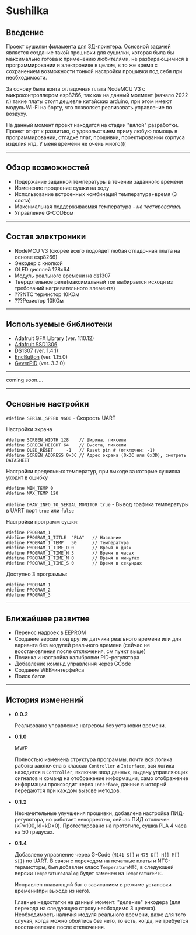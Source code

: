 # Sushilka

## Введение
Проект сушилки филамента для 3Д-принтера. Основной задачей является создание такой прошивки для сушилки, которая была бы максимально готова к применению любителями, не разбирающимися в программировании и электронике в целом, в то же время с сохранением возможности тонкой настройки прошивки под себя при необходимости.

За основу была взята отладочная плата NodeMCU V3 с микроконтроллером esp8266, так как на данный моемент (начало 2022 г.) такие платы стоят дешевле китайских arduino, при этом имеют модуль Wi-Fi на борту, что позволяет реализовать управление по воздуху.

На данный момент проект находится на стадии "вялой" разработки. Проект открт к развитию, с удовольствием приму любую помощь в программировании, отладке плат, прошивки, проектировании корпуса изделия итд. У меня времени не очень много(((

***

## Обзор возможностей
* Подержание заданной температуры в течении заданного времени
* Изменение продление сушки на ходу
* Использование встроенных комбинаций температура+время (3 слота)
* Максимальная поддерживаемая температура - *не тестировалась*
* Управление G-CODEом

***

## Состав электроники
* NodeMCU V3 (скорее всего подойдет любая отладочная плата на основе esp8266)
* Энкодер с кнопкой
* OLED дисплей 128х64
* Модуль реального времени на ds1307
* Твердотельное реле(максимальный ток выбирается исходя из требований нагревательного элемента)
* ???NTC термистор 10КОм
* ???Резистор 10КОм

***

## Используемые библиотеки
* Adafruit GFX Library (ver. 1.10.12)
* [Adafruit SSD1306](https://github.com/adafruit/Adafruit_SSD1306)
* DS1307 (ver. 1.4.1)
* [EncButton](https://github.com/GyverLibs/EncButton) (ver. 1.15.0)
* [GyverPID](https://github.com/GyverLibs/GyverPID) (ver. 3.3.0)

***

coming soon....

***

## Основные настройки
`#define SERIAL_SPEED 9600` - Скорость UART

Настройки экрана
```
#define SCREEN_WIDTH 128    // Ширина, пиксели
#define SCREEN_HEIGHT 64    // Высота, пиксели
#define OLED_RESET     -1   // Reset pin # (отключен: -1)
#define SCREEN_ADDRESS 0x3C // Адрес экрана (0x3C или 0x3D), смотреть DATASHEET
```

Настройки предельных температур, при выходе за которые сушилка уходит в ошибку
```
#define MIN_TEMP 0
#define MAX_TEMP 120
```

`#define DRAW_INFO_TO_SERIAL_MONITOR true` - Вывод графика температуры в UART порт `true` или `false`

Настройки программ сушки:
```
#define PROGRAM_1
#define PROGRAM_1_TITLE  "PLA"   // Название
#define PROGRAM_1_TEMP   50      // Температура
#define PROGRAM_1_TIME_D 0       // Время в днях
#define PROGRAM_1_TIME_H 3       // Время в часах
#define PROGRAM_1_TIME_M 0       // Время в минутах
#define PROGRAM_1_TIME_S 0       // Время в секундах
```

Доступно 3 программы:
```
#define PROGRAM_1
#define PROGRAM_2
#define PROGRAM_3
```

***

## Ближайшее развитие
* Перенос надроек в EEPROM
* Создание версии под другие датчики реального времени или для варианта без модулей реального времени (сейчас не восстановления после отключения, см пункт выше)
* Починка и настройка калибровки PID-регулятора
* Добавление команд управления через GCode
* Создание WEB-интерфейса
* Поиск багов


***

## История изменений
* **0.0.2**

   Реализовано управление нагревом без установки времени.

* **0.1.0**

    MWP
    
    Полностью изменена структура программы, почти вся логика работы заключена в классах `Controller` и `Interface`, вся логика находится в `Controller`, включая ввод данных, выдачу управляющих сигналов и команд на отображение информации, само отображение информации происходит через `Interface`, данные в который передаются при каждом вызове методов.

* **0.1.2**

   Незначительные улучшения прошивки, добавлена настройка ПИД-регулятора, но работает некорректно, сейчас ПИД отключен (kP=100, kI=kD=0). Протестировано на прототипе, сушка PLA 4 часа на 50 градусах.

* **0.1.4**

   Добавлено управление через G-Code (`M141 S[]` и `M75 D[] H[] M[] S[]`) по UART. В связи с переходом на печатные платы и NTC-термисторы, был добавлен класс `TemperatureNTC`, в следующей версии `TemperatureAnalog` будет заменен на `TemperaturePTC`.

   Исправлен плавающий баг с зависанием в режиме установки времени(при выходе из него).

   Главные недостатки на данный момент: "деление" энкодера (для перехода на следующую строку необходимо 3 щелчка). Необходимость наличия модуля реального времени, даже для того случая, когда можно обойтись без него, то есть, когда, не требуется восстановление после отключения. 
      